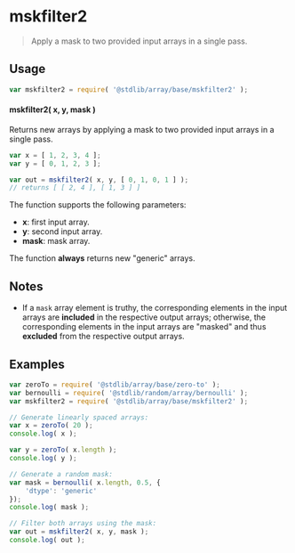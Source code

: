 <!--

@license Apache-2.0

Copyright (c) 2025 The Stdlib Authors.

Licensed under the Apache License, Version 2.0 (the "License");
you may not use this file except in compliance with the License.
You may obtain a copy of the License at

   http://www.apache.org/licenses/LICENSE-2.0

Unless required by applicable law or agreed to in writing, software
distributed under the License is distributed on an "AS IS" BASIS,
WITHOUT WARRANTIES OR CONDITIONS OF ANY KIND, either express or implied.
See the License for the specific language governing permissions and
limitations under the License.

-->

# mskfilter2

> Apply a mask to two provided input arrays in a single pass.

<section class="usage">

## Usage

```javascript
var mskfilter2 = require( '@stdlib/array/base/mskfilter2' );
```

#### mskfilter2( x, y, mask )

Returns new arrays by applying a mask to two provided input arrays in a single pass.

```javascript
var x = [ 1, 2, 3, 4 ];
var y = [ 0, 1, 2, 3 ];

var out = mskfilter2( x, y, [ 0, 1, 0, 1 ] );
// returns [ [ 2, 4 ], [ 1, 3 ] ]
```

The function supports the following parameters:

-   **x**: first input array.
-   **y**: second input array.
-   **mask**: mask array.

The function **always** returns new "generic" arrays.

</section>

<!-- /.usage -->

<section class="notes">

## Notes

-   If a `mask` array element is truthy, the corresponding elements in the input arrays are **included** in the respective output arrays; otherwise, the corresponding elements in the input arrays are "masked" and thus **excluded** from the respective output arrays.

</section>

<!-- /.notes -->

<section class="examples">

## Examples

<!-- eslint no-undef: "error" -->

```javascript
var zeroTo = require( '@stdlib/array/base/zero-to' );
var bernoulli = require( '@stdlib/random/array/bernoulli' );
var mskfilter2 = require( '@stdlib/array/base/mskfilter2' );

// Generate linearly spaced arrays:
var x = zeroTo( 20 );
console.log( x );

var y = zeroTo( x.length );
console.log( y );

// Generate a random mask:
var mask = bernoulli( x.length, 0.5, {
    'dtype': 'generic'
});
console.log( mask );

// Filter both arrays using the mask:
var out = mskfilter2( x, y, mask );
console.log( out );
```

</section>

<!-- /.examples -->

<!-- Section for related `stdlib` packages. Do not manually edit this section, as it is automatically populated. -->

<section class="related">

</section>

<!-- /.related -->

<!-- Section for all links. Make sure to keep an empty line after the `section` element and another before the `/section` close. -->

<section class="links">

</section>

<!-- /.links -->
